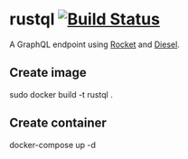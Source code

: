# rustql [![Build Status](https://travis-ci.org/aleics/rustql.svg?branch=master)](https://travis-ci.org/aleics/rustql)

A GraphQL endpoint using [Rocket](https://rocket.rs/) and [Diesel](http://diesel.rs/).

## Create image
sudo docker build -t rustql .

## Create container
docker-compose up -d

